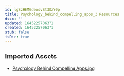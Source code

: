 ```yaml
---
id: lgSzHEMGdeosvSt3RzY0p
title: Psychology_behind_compelling_apps_3 Resources
desc: ''
updated: 1645225706371
created: 1645225706371
stub: false
isDir: true
---
```

## Imported Assets
- [Psychology Behind Compelling Apps.jpg](/assets/psychology-behind-compelling-apps.jpg)
